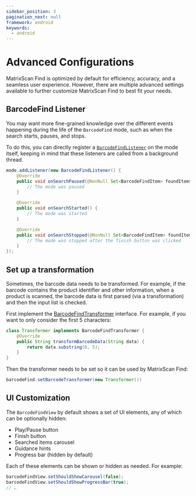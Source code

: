 ```yaml
---
sidebar_position: 3
pagination_next: null
framework: android
keywords:
  - android
---
```


# Advanced Configurations

MatrixScan Find is optimized by default for efficiency, accuracy, and a seamless user experience. However, there are multiple advanced settings available to further customize MatrixScan Find to best fit your needs.

## BarcodeFind Listener

You may want more fine-grained knowledge over the different events happening during the life of the `BarcodeFind` mode, such as when the search starts, pauses, and stops.

To do this, you can directly register a [`BarcodeFindListener`](https://docs.scandit.com/6.28/data-capture-sdk/android/barcode-capture/api/barcode-find-listener.html#interface-scandit.datacapture.barcode.find.IBarcodeFindListener) on the mode itself, keeping in mind that these listeners are called from a background thread.

```java
mode.addListener(new BarcodeFindListener() {
    @Override
    public void onSearchPaused(@NonNull Set<BarcodeFindItem> foundItems) {
        // The mode was paused
    }

    @Override
    public void onSearchStarted() {
        // The mode was started
    }

    @Override
    public void onSearchStopped(@NonNull Set<BarcodeFindItem> foundItems) {
        // The mode was stopped after the finish button was clicked
    }
});
```

## Set up a transformation

Sometimes, the barcode data needs to be transformed. For example, if the barcode contains the product identifier and other information, when a product is scanned, the barcode data is first parsed (via a transformation) and then the input list is checked.

First implement the [BarcodeFindTransformer](https://docs.scandit.com/6.28/data-capture-sdk/android/barcode-capture/api/barcode-find-transformer.html#interface-scandit.datacapture.barcode.find.IBarcodeFindTransformer) interface. For example, if you want to only consider the first 5 characters:

```java
class Transformer implements BarcodeFindTransformer {
    @Override
    public String transformBarcodeData(String data) {
        return data.substring(0, 5);
    }
}
```

Then the transformer needs to be set so it can be used by MatrixScan Find:

```java
barcodeFind.setBarcodeTransformer(new Transformer())
```

## UI Customization

The `BarcodeFindView` by default shows a set of UI elements, any of which can be optionally hidden:

- Play/Pause button
- Finish button
- Searched items carousel
- Guidance hints
- Progress bar (hidden by default)

Each of these elements can be shown or hidden as needed. For example:

```java
barcodeFindView.setShouldShowCarousel(false);
barcodeFindView.setShouldShowProgressBar(true);
// …
```
